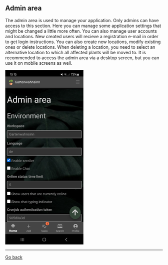 ## Admin area

The admin area is used to manage your application. Only admins can have access to this section.
Here you can manage some application settings that might be changed a little more often.
You can also manage user accounts and locations. New created users will recieve a registration e-mail in order to get login instructions.
You can also create new locations, modify existing ones or delete locations. When deleting a location, you need to select an alternative
location to which all affected plants will be moved to.
It is recommended to access the admin area via a desktop screen, but you can use it on mobile screens as well.

<img src="gfx/Screenshot_20231219_151537_HortusFox.jpg" alt="screenshot" width="250"/>

<p><hr/></p>

[Go back](index.md)